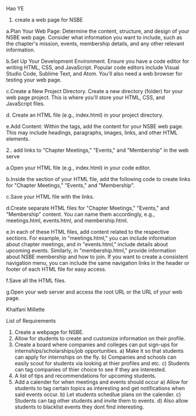 Hao YE  

1. create a web page for NSBE
   
a.Plan Your Web Page:
Determine the content, structure, and design of your NSBE web page. Consider what information you want to include, such as the chapter's mission, events, membership details, and any other relevant information.

b.Set Up Your Development Environment. Ensure you have a code editor for writing HTML, CSS, and JavaScript. Popular code editors include Visual Studio Code, Sublime Text, and Atom. You'll also need a web browser for testing your web page.

c.Create a New Project Directory. Create a new directory (folder) for your web page project. This is where you'll store your HTML, CSS, and JavaScript files.

d. Create an HTML file (e.g., index.html) in your project directory. 

e.Add Content: Within the <body> tags, add the content for your NSBE web page. This may include headings, paragraphs, images, links, and other HTML elements.

2.. add links to "Chapter Meetings," "Events," and "Membership" in   the web serve

a.Open your HTML file (e.g., index.html) in your code editor.

b.Inside the <body> section of your HTML file, add the following code to create links for "Chapter Meetings," "Events," and "Membership".

c.Save your HTML file with the links.

d.Create separate HTML files for "Chapter Meetings," "Events," and "Membership" content. You can name them accordingly, e.g., meetings.html, events.html, and membership.html.

e.In each of these HTML files, add content related to the respective sections. For example, in "meetings.html," you can include information about chapter meetings, and in "events.html," include details about upcoming events. Similarly, in "membership.html," provide information about NSBE membership and how to join. If you want to create a consistent navigation menu, you can include the same navigation links in the header or footer of each HTML file for easy access.

f.Save all the HTML files.

g.Open your web server and access the root URL or the URL of your web page.



Khalfani Millette

List of Requirements
   1) Create a webpage for NSBE.
   2) Allow for students to create and customize information on their profile.
   3) Create a board where companies and colleges can put sign-ups for internships/scholarships/job opportunities.
       a) Make it so that students can apply for internships on the fly.
       b) Companies and schools can easily scout for students via looking at thier profiles and etc.
       c) Students can tag companies of thier choice to see if they are interested.
   4) A list of tips and recommendations for upcoming students.
   5) Add a calender for when meetings and events should occur
       a) Allow for students to tag certain topics as interesting and get notifications when said events occur.
       b) Let students schedlue plans on the calender.
       c) Students can tag other students and invite them to events.
       d) Also allow students to blacklist events they dont find interesting.

